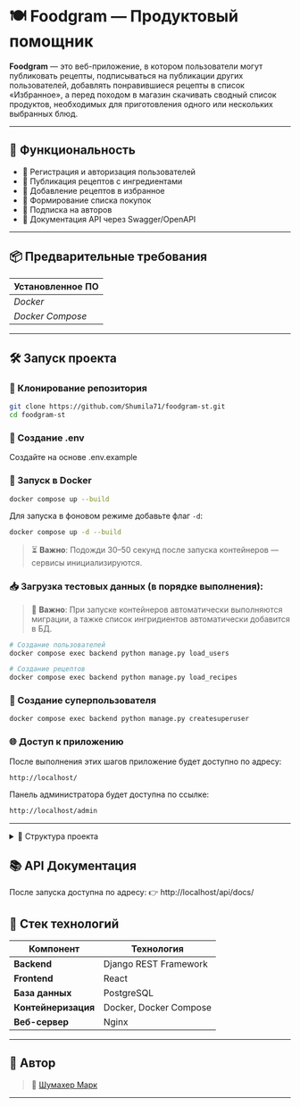 # 🍽️ Foodgram — Продуктовый помощник

**Foodgram** — это веб-приложение, в котором пользователи могут публиковать рецепты, подписываться на публикации других пользователей, добавлять понравившиеся рецепты в список «Избранное», а перед походом в магазин скачивать сводный список продуктов, необходимых для приготовления одного или нескольких выбранных блюд.

---

## 🚀 Функциональность

- 🔐 Регистрация и авторизация пользователей  
- 📜 Публикация рецептов с ингредиентами
- 💖 Добавление рецептов в избранное  
- 🛒 Формирование списка покупок  
- 👥 Подписка на авторов  
- 🧾 Документация API через Swagger/OpenAPI  

---

## 📦 Предварительные требования

| Установленное ПО |
|------------------|
| *Docker*         | 
| *Docker Compose* |

---
## 🛠️ Запуск проекта

### 🔁 Клонирование репозитория
```bash
git clone https://github.com/Shumila71/foodgram-st.git
cd foodgram-st
```
### 📝 Создание .env
Cоздайте на основе .env.example
### 🐳 Запуск в Docker
```bash
docker compose up --build
```
Для запуска в фоновом режиме добавьте флаг `-d`:
```bash
docker compose up -d --build
```

>⏳ **Важно**: Подожди 30–50 секунд после запуска контейнеров — сервисы инициализируются.

### 📥 Загрузка тестовых данных (в порядке выполнения):
>🚨 **Важно**: При запуске контейнеров автоматически выполняются миграции, а тажке список ингридиентов автоматически добавится в БД.
```bash
# Создание пользователей
docker compose exec backend python manage.py load_users

# Создание рецептов
docker compose exec backend python manage.py load_recipes
```

### 🔑 Создание суперпользователя
```bash
docker compose exec backend python manage.py createsuperuser
```

### 🌐 Доступ к приложению

После выполнения этих шагов приложение будет доступно по адресу: 
```bash
http://localhost/
```
Панель администратора будет доступна по ссылке:
```bash
http://localhost/admin
```
---
 <details> <summary> 🧬 Структура проекта </summary>

```bash 
foodgram-st/
├── backend/
│   ├── foodgram_back/      # Основной Django-проект
│   ├── api/                # Эндпоинты API
│   ├── recipes/            # Работа с рецептами
│   ├── users/              # Работа с пользователями
│   └── data/               # Тестовые данные
├── frontend/               # React-приложение
├── nginx/                  # Конфигурация веб-сервера
├── docker-compose.yml      # Описание docker-сервисов
└── .env                    # Переменные окружения
```

### Инфраструктура
- `nginx/` - конфигурация Nginx
- `docker-compose.yml` - описание сервисов (backend, frontend, db, nginx)
- `.env` - переменные окружения (создайте на основе .env.example)
</details>

## 📚 API Документация

После запуска доступна по адресу:
👉 http://localhost/api/docs/

## 🧰 Стек технологий

| Компонент           | Технология             |
| ------------------- | -----------------------|
| **Backend**         | Django REST Framework  |
| **Frontend**        | React                  |
| **База данных**     | PostgreSQL             |
| **Контейнеризация** | Docker, Docker Compose |
| **Веб-сервер**      | Nginx                  |

---

## 📝 Автор

> 💼 [Шумахер Марк](https://github.com/Shumila71)

---